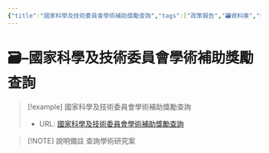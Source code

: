 ```yaml
---
{"title":"國家科學及技術委員會學術補助獎勵查詢","tags":["政策報告","🗃️資料庫","研究論文"],"source":"[link](https://wsts.nstc.gov.tw/STSWeb/Award/AwardMultiQuery.aspx)","note":"查詢學術研究案","platform":"國家科學及技術委員會","type":["🗃️資料庫"],"create-date":"2025-05-30 05:18","dg-publish":true,"permalink":"/交流/06-2025-One Piece/🗃️ 資料庫清單（整理中）/國家科學及技術委員會學術補助獎勵查詢/","dgPassFrontmatter":true,"created":"2025-05-30T05:17:36.497+08:00","updated":"2025-05-30T05:18:22.218+08:00"}
---
```




# 🗃️–國家科學及技術委員會學術補助獎勵查詢



> [!example] 國家科學及技術委員會學術補助獎勵查詢
> - URL: [國家科學及技術委員會學術補助獎勵查詢](https://wsts.nstc.gov.tw/STSWeb/Award/AwardMultiQuery.aspx)



> [!NOTE] 說明備註
> 查詢學術研究案


